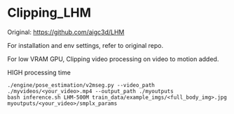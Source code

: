 # Clipping_LHM

Original: https://github.com/aigc3d/LHM

For installation and env settings, refer to original repo.

For low VRAM GPU, Clipping video processing on video to motion added.

HIGH processing time

```
./engine/pose_estimation/v2mseg.py --video_path ./myvideos/<your_video>.mp4 --output_path ./myoutputs
bash inference.sh LHM-500M train_data/example_imgs/<full_body_img>.jpg  myoutputs/<your_video>/smplx_params
```
